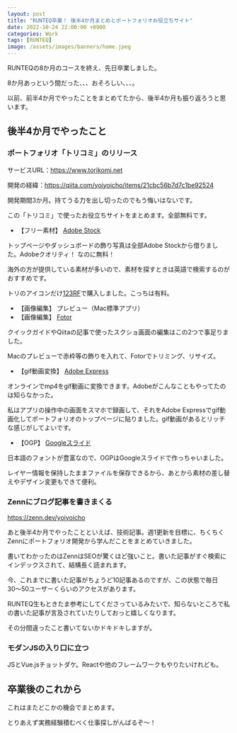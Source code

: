 ```yaml
---
layout: post
title: "RUNTEQ卒業！ 後半4か月まとめとポートフォリオお役立ちサイト"
date: 2022-10-24 22:00:00 +0900
categories: Work
tags: [RUNTEQ]
image: /assets/images/banners/home.jpeg
---
```


RUNTEQの8か月のコースを終え、先日卒業しました。

8か月あっという間だった、、、おそろしい、、、。

以前、前半4か月でやったことをまとめてたから、後半4か月も振り返ろうと思います。

## 後半4か月でやったこと
### ポートフォリオ「トリコミ」のリリース

サービスURL：https://www.torikomi.net

開発の経緯：https://qiita.com/yoiyoicho/items/21cbc56b7d7c1be92524

開発期間3か月。持てうる力を出し切ったのでもう悔いはないです。

この「トリコミ」で使ったお役立ちサイトをまとめます。全部無料です。

- 【フリー素材】 [Adobe Stock](https://stock.adobe.com/jp)

トップページやダッシュボードの飾り写真は全部Adobe Stockから借りました。Adobeクオリティ！ なのに無料！

海外の方が提供している素材が多いので、素材を探すときは英語で検索するのがおすすめです。

トリのアイコンだけ[123RF](https://jp.123rf.com/)で購入しました。こっちは有料。

- 【画像編集】 プレビュー（Mac標準アプリ）
- 【画像編集】 [Fotor](https://www.fotor.com/)

クイックガイドやQiitaの記事で使ったスクショ画面の編集はこの2つで事足りました。

Macのプレビューで赤枠等の飾りを入れて、Fotorでトリミング、リサイズ。

- 【gif動画変換】 [Adobe Express](https://www.adobe.com/jp/express/)

オンラインでmp4をgif動画に変換できます。Adobeがこんなこともやってたのは知らなかった。

私はアプリの操作中の画面をスマホで録画して、それをAdobe Expressでgif動画化してポートフォリオのトップページに貼りました。gif動画があるとリッチな感じがしてよいです。

- 【OGP】 [Googleスライド](https://www.google.com/intl/ja_jp/slides/about/)

日本語のフォントが豊富なので、OGPはGoogleスライドで作っちゃいました。

レイヤー情報を保持したままファイルを保存できるから、あとから素材の差し替えやデザイン変更もできて便利。

### Zennにブログ記事を書きまくる

https://zenn.dev/yoiyoicho

あと後半4か月でやったことといえば、技術記事。週1更新を目標に、ちくちくZennにポートフォリオ開発から学んだことをまとめていきました。

書いてわかったのはZennはSEOが驚くほど強いこと。書いた記事がすぐ検索にインデックスされて、結構長く読まれます。

今、これまでに書いた記事がちょうど10記事あるのですが、この状態で毎日30〜50ユーザーくらいのアクセスがあります。

RUNTEQ生もときたま参考にしてくださっているみたいで、知らないところで私の書いた記事が言及されていたりしておっと嬉しくなります。

その分間違ったこと書いてないかドキドキしますが。

### モダンJSの入り口に立つ

JSとVue.jsチョットダケ。Reactや他のフレームワークもやりたいけれども。

## 卒業後のこれから

これはまたどこかの機会でまとめます。

とりあえず実務経験積むべく仕事探しがんばるぞ〜！
